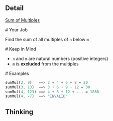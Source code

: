 ## Detail

[Sum of Multiples](https://www.codewars.com/kata/sum-of-multiples/train/haskell)

\# Your Job

Find the sum of all multiples of `n` below `m`

\# Keep in Mind

- `n` and `m` are natural numbers (positive integers)
- `m` is **excluded** from the multiples

\# Examples

```haskell
sumMul(2, 9)   ==> 2 + 4 + 6 + 8 = 20
sumMul(3, 13)  ==> 3 + 6 + 9 + 12 = 30
sumMul(4, 123) ==> 4 + 8 + 12 + ... = 1860
sumMul(4, -7)  ==> "INVALID"
```

## Thinking

